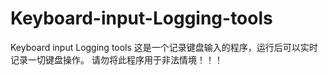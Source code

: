 # Keyboard-input-Logging-tools
Keyboard input Logging tools
这是一个记录键盘输入的程序，运行后可以实时记录一切键盘操作。
请勿将此程序用于非法情境！！！
